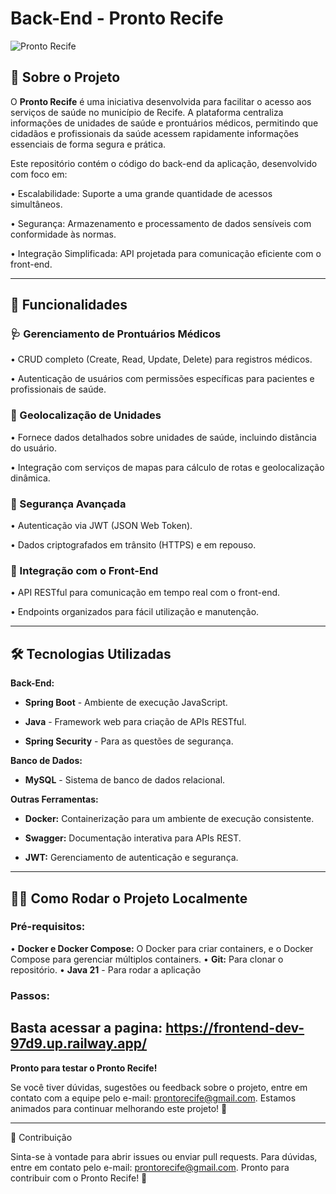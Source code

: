 # Back-End - Pronto Recife

![Pronto Recife](https://i.imgur.com/MNS94gD.png)

## 📖 Sobre o Projeto

O **Pronto Recife** é uma iniciativa desenvolvida para facilitar o acesso aos serviços de saúde no município de Recife. A plataforma centraliza informações de unidades de saúde e prontuários médicos, permitindo que cidadãos e profissionais da saúde acessem rapidamente informações essenciais de forma segura e prática.

Este repositório contém o código do back-end da aplicação, desenvolvido com foco em:

•	Escalabilidade: Suporte a uma grande quantidade de acessos simultâneos.

•	Segurança: Armazenamento e processamento de dados sensíveis com conformidade às normas.

•	Integração Simplificada: API projetada para comunicação eficiente com o front-end.

________________________________________

## 🚀 Funcionalidades

### 🩺 Gerenciamento de Prontuários Médicos

•	CRUD completo (Create, Read, Update, Delete) para registros médicos.

•	Autenticação de usuários com permissões específicas para pacientes e profissionais de saúde.

### 📍 Geolocalização de Unidades

•	Fornece dados detalhados sobre unidades de saúde, incluindo distância do usuário.

•	Integração com serviços de mapas para cálculo de rotas e geolocalização dinâmica.

### 🔐 Segurança Avançada

•	Autenticação via JWT (JSON Web Token).

•	Dados criptografados em trânsito (HTTPS) e em repouso.

### 🔄 Integração com o Front-End

•	API RESTful para comunicação em tempo real com o front-end.

•	Endpoints organizados para fácil utilização e manutenção.
________________________________________

## 🛠️ Tecnologias Utilizadas

**Back-End:**

-	**Spring Boot** - Ambiente de execução JavaScript.

-	**Java** - Framework web para criação de APIs RESTful.

-	**Spring Security** - Para as questões de segurança.


**Banco de Dados:**

-	**MySQL** - Sistema de banco de dados relacional.


**Outras Ferramentas:**

-	**Docker:** Containerização para um ambiente de execução consistente.

-	**Swagger:** Documentação interativa para APIs REST.

-	**JWT:** Gerenciamento de autenticação e segurança.

________________________________________
## 🧑‍💻 Como Rodar o Projeto Localmente

### Pré-requisitos:

•	**Docker e Docker Compose:** O Docker para criar containers, e o Docker Compose para gerenciar múltiplos containers.
•	**Git:**  Para clonar o repositório.
•  **Java 21** - Para rodar a aplicação 

### Passos:

Basta acessar a pagina:
https://frontend-dev-97d9.up.railway.app/
---
**Pronto para testar o Pronto Recife!**

Se você tiver dúvidas, sugestões ou feedback sobre o projeto, entre em contato com a equipe pelo e-mail: prontorecife@gmail.com. Estamos animados para continuar melhorando este projeto! 🚀
________________________________________
🤝 Contribuição

Sinta-se à vontade para abrir issues ou enviar pull requests. Para dúvidas, entre em contato pelo e-mail: prontorecife@gmail.com.
Pronto para contribuir com o Pronto Recife! 🚀


